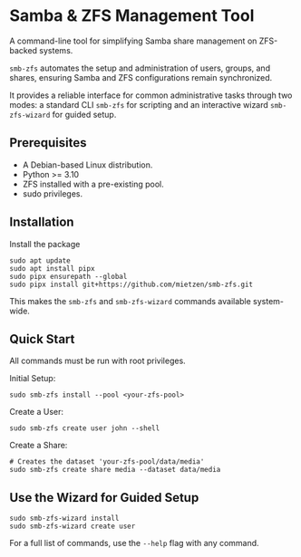 # Samba & ZFS Management Tool

A command-line tool for simplifying Samba share management on ZFS-backed systems.

`smb-zfs` automates the setup and administration of users, groups, and shares, ensuring Samba and ZFS configurations remain synchronized.

It provides a reliable interface for common administrative tasks through two modes: a standard CLI `smb-zfs` for scripting and an interactive wizard `smb-zfs-wizard` for guided setup.

 ## Prerequisites

- A Debian-based Linux distribution.
- Python >= 3.10
- ZFS installed with a pre-existing pool.
- sudo privileges.

## Installation

Install the package

    sudo apt update
    sudo apt install pipx
    sudo pipx ensurepath --global
    sudo pipx install git+https://github.com/mietzen/smb-zfs.git

This makes the `smb-zfs` and `smb-zfs-wizard` commands available system-wide.

## Quick Start

All commands must be run with root privileges.

Initial Setup:

```Shell
sudo smb-zfs install --pool <your-zfs-pool>
```

Create a User:

```Shell
sudo smb-zfs create user john --shell
```

Create a Share:

```Shell
# Creates the dataset 'your-zfs-pool/data/media'
sudo smb-zfs create share media --dataset data/media
```

## Use the Wizard for Guided Setup

```Shell
sudo smb-zfs-wizard install
sudo smb-zfs-wizard create user
```

For a full list of commands, use the `--help` flag with any command.
